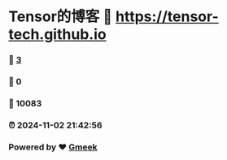 # Tensor的博客 :link: https://tensor-tech.github.io 
### :page_facing_up: [3](https://tensor-tech.github.io/tag.html) 
### :speech_balloon: 0 
### :hibiscus: 10083 
### :alarm_clock: 2024-11-02 21:42:56 
### Powered by :heart: [Gmeek](https://github.com/Meekdai/Gmeek)
